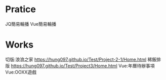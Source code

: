 # Pratice

JQ簡易輪播
Vue簡易輪播

# Works

切版:浪浪之家 https://hung097.github.io/Test/Project-2-1/Home.html
稀飯排版 https://hung097.github.io/Test/Project3/Home.html
Vue:年曆待辦事項
Vue:OOXX遊戲
